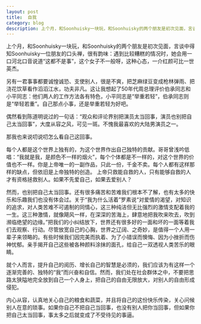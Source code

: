 ```yaml
---
layout: post
title:  自我
category: blog
description: 上个月，和Soonhuisky一块玩，和Soonhuisky的两个朋友是初次见面，言谈中得知Soonhuisky一位朋友的口头禅，很有韵味：遇到比较糟糕的情况时，她会用一口河北口音说道“这都不是事”，这个女子不一般呀，这种心态，一介红颜可比一世英杰。
---
```


上个月，和Soonhuisky一块玩，和Soonhuisky的两个朋友是初次见面，言谈中得知Soonhuisky一位朋友的口头禅，很有韵味：遇到比较糟糕的情况时，她会用一口河北口音说道“这都不是事”，这个女子不一般呀，这种心态，一介红颜可比一世英杰。

另有一君事事都要诚惶诚恐、支使别人，很是不爽，把芝麻绿豆变成枪林弹雨、把浇花饮草看作滔滔江水，功夫非凡。这让我想起了50年代周总理评价伯承同志和小平同志：他们两人的工作方法各有特色，小平同志是“举重若轻”，伯承同志则是“举轻若重”。自己那点小事，还是举重若轻为好吧。

偶然看到陈道明说过的一句话：“观众和评论界别把演员太当回事，演员也别把自己太当回事”，大度从容之风，可见一斑。不愧我最喜欢的大陆男演员之一。

那我也来说叨说叨怎么看自己这回事。

每个人都是这个世界上独有的，为这个世界作出自己独特的贡献。哥哥曾浅吟低唱：“我就是我，是颜色不一样的烟火”，每个个体都是不一样的，对这个世界的价值也不一样。你是上帝唯一的一副作品，只此一份，千金不卖。每个人都有这样那样的缺点，但依旧是上帝独特的创造。
上帝只救能自救的人，只有能够自救的人才有资格拯救别人。如果不先爱自己，如果去爱别人？

然而，也别把自己太当回事。还有很多痛苦和苦难我们根本不了解，也有太多的快乐和乐趣我们也没有体会过。关于“我为什么活着”罗素说“对爱情的渴望，对知识的追求，对人类苦难不可遏制的同情心，这三种纯洁但无比强烈的激情支配着我的一生。这三种激情，就像飓风一样，在深深的苦海上，肆意地把我吹来吹去，吹到濒临绝望的边缘。”把我们的小纠结放下，世界还有很多好的一面和坏的一面等着我们去观察、行动。尽管放宽自己的心胸，世界之辽阔、之奇妙，是值得一个人用一辈子来领略的。有些时候我们因完美而执着、为了小错误而懊悔、因为小挫折而伤神忧郁。亲手揭开自己这些被各种颜料涂抹的面孔，给自己一双透视人类苦乐的眼睛。

就个人而言，提升自己的阅历、增长自己的智慧是必须的，我们应该为有这样一个逐渐完善的、独特的“我”而兴奋和自信。然而，我们处在社会群体之中，不要把思路太狭隘地完全放到自己一个人身上，把自己的自由无限放大，对别人的自由形成侵犯。

内心从容，认真地关心自己的粮食和蔬菜，并且将自己的这份快乐传染，关心问候别人在意的琐事。如果你自己不把自己当回事，也没有别人把你当回事，但如果你把自己太当回事，事太多之后就变成了不受待见的事逼。